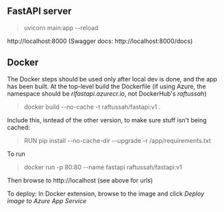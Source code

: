 ## FastAPI server

> uvicorn main:app --reload

http://localhost:8000 (Swagger docs: http://localhost:8000/docs)

## Docker
The Docker steps should be used only after local dev is done, and the app has been built. At the top-level build the Dockerfile (if using Azure, the namespace should be _rlfastapi.azurecr.io_, not DockerHub's _raftussah_)
> docker build --no-cache -t raftussah/fastapi:v1 .

Include this, isntead of the other version, to make sure stuff isn't being cached:
> RUN pip install --no-cache-dir --upgrade -r /app/requirements.txt

To run  
> docker run -p 80:80 --name fastapi raftussah/fastapi:v1

Then browse to http://localhost (see above for urls) 

To deploy:
In Docker extension, browse to the image and click _Deploy image to Azure App Service_